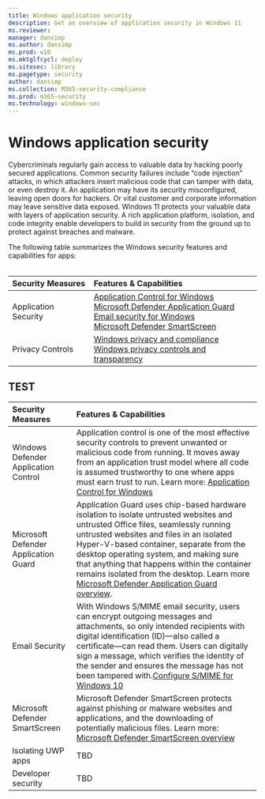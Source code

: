 ```yaml
---
title: Windows application security
description: Get an overview of application security in Windows 11
ms.reviewer: 
manager: dansimp
ms.author: dansimp
ms.prod: w10
ms.mktglfcycl: deploy
ms.sitesec: library
ms.pagetype: security
author: dansimp
ms.collection: M365-security-compliance
ms.prod: m365-security
ms.technology: windows-sec
---
```


# Windows application security

Cybercriminals regularly gain access to valuable data by hacking poorly secured applications. Common security failures include “code injection” attacks, in which attackers insert malicious code that can tamper with data, or even destroy it. An application may have its security misconfigured, leaving open doors for hackers. Or vital customer and corporate information may leave sensitive data exposed. Windows 11 protects your valuable data with layers of application security. A rich application platform, isolation, and code integrity enable developers to build in security from the ground up to protect against breaches and malware.

The following table summarizes the Windows security features and capabilities for apps:<br/><br/>

| Security Measures | Features & Capabilities |
|:---|:---|
| Application Security |[Application Control for Windows](/threat-protection/windows-defender-application-control/windows-defender-application-control.md)<br>[Microsoft Defender Application Guard](/threat-protection/microsoft-defender-application-guard/md-app-guard-overview.md)<br>[Email security for Windows](/identity-protection/configure-s-mime.md)<br>[Microsoft Defender SmartScreen ](/threat-protection/microsoft-defender-smartscreen/microsoft-defender-smartscreen-overview.md) |
| Privacy Controls |[Windows privacy and compliance](/windows/privacy/windows-10-and-privacy-compliance)<br>[Windows privacy controls and transparency](/privacy/changes-to-windows-diagnostic-data-collection.md)<br>|



## TEST

| Security Measures | Features & Capabilities |
|:---|:---|
| Windows Defender Application Control | Application control is one of the most effective security controls to prevent unwanted or malicious code from running. It moves away from an application trust model where all code is assumed trustworthy to one where apps must earn trust to run. Learn more: [Application Control for Windows](/threat-protection/windows-defender-application-control/windows-defender-application-control.md) |
| Microsoft Defender Application Guard | Application Guard uses chip-based hardware isolation to isolate untrusted websites and untrusted Office files, seamlessly running untrusted websites and files in an isolated Hyper-V-based container, separate from the desktop operating system, and making sure that anything that happens within the container remains isolated from the desktop. Learn more [Microsoft Defender Application Guard overview](/threat-protection/microsoft-defender-application-guard/md-app-guard-overview.md). |
| Email Security |  With Windows S/MIME email security, users can encrypt outgoing messages and attachments, so only intended recipients with digital identification (ID)—also called a certificate—can read them. Users can digitally sign a message, which verifies the identity of the sender and ensures the message has not been tampered with.[Configure S/MIME for Windows 10](/identity-protection/configure-s-mime.md) |
| Microsoft Defender SmartScreen |  Microsoft Defender SmartScreen protects against phishing or malware websites and applications, and the downloading of potentially malicious files. Learn more: [Microsoft Defender SmartScreen overview](/threat-protection/microsoft-defender-smartscreen/microsoft-defender-smartscreen-overview.md) | 
| Isolating UWP apps |  TBD |
| Developer security | TBD |